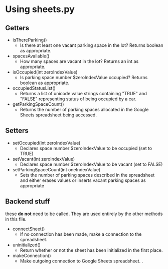 # Using sheets.py

## Getters
* isThereParking()
    - Is there at least one vacant parking space in the lot? Returns boolean as appropriate.
* spacesAvailable()
    - How many spaces are vacant in the lot? Returns an int as appropriate.
* isOccupied(int zeroIndexValue)
    - Is parking space number $zeroIndexValue occupied? Returns boolean as appropriate.
* occupiedStatusList()
    - Returns a list of unicode value strings containing "TRUE" and "FALSE" representing status of being occupied by a car.
* getParkingSpaceCount()
    - Returns the number of parking spaces allocated in the Google Sheets spreadsheet being accessed.

## Setters
* setOccupied(int zeroIndexValue)
    - Declares space number $zeroIndexValue to be occupied (set to TRUE)
* setVacant(int zeroIndexValue)
    - Declares space number $zeroIndexValue to be vacant (set to FALSE)
* setParkingSpaceCount(int oneIndexValue)
    - Sets the number of parking spaces described in the spreadsheet and either erases values or inserts vacant parking spaces as appropriate

## Backend stuff
these **do not** need to be called. They are used entirely by the other methods in this file.
* connectSheet()
    - If no connection has been made, make a connection to the spreadsheet.
* uninitialized()
    - Return whether or not the sheet has been initialized in the first place.
* makeConnection()
    - Make outgoing connection to Google Sheets spreadsheet.
.
